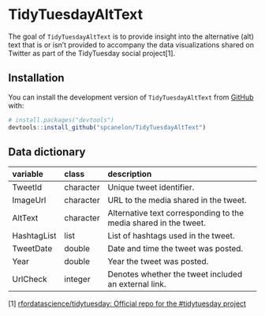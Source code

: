 
<!-- README.md is generated from README.Rmd. Please edit that file -->

# TidyTuesdayAltText

<!-- badges: start -->
<!-- badges: end -->

The goal of `TidyTuesdayAltText` is to provide insight into the
alternative (alt) text that is or isn’t provided to accompany the data
visualizations shared on Twitter as part of the TidyTuesday social
project[1].

## Installation

<!--
You can install the released version of TidyTuesdayAltText from [CRAN](https://CRAN.R-project.org) with:

``` r
install.packages("TidyTuesdayAltText")
```
-->

You can install the development version of `TidyTuesdayAltText` from
[GitHub](https://github.com/) with:

``` r
# install.packages("devtools")
devtools::install_github("spcanelon/TidyTuesdayAltText")
```

## Data dictionary

| variable    | class     | description                                                            |
|:------------|:----------|:-----------------------------------------------------------------------|
| TweetId     | character | <chr> Unique tweet identifier.                                         |
| ImageUrl    | character | <chr> URL to the media shared in the tweet.                            |
| AltText     | character | <chr> Alternative text corresponding to the media shared in the tweet. |
| HashtagList | list      | <list> List of hashtags used in the tweet.                             |
| TweetDate   | double    | <dttm> Date and time the tweet was posted.                             |
| Year        | double    | <dbl> Year the tweet was posted.                                       |
| UrlCheck    | integer   | <fct> Denotes whether the tweet included an external link.             |

<!--
## Example


This is a basic example which shows you how to solve a common problem:


```r
library(TidyTuesdayAltText)
## basic example code
```

What is special about using `README.Rmd` instead of just `README.md`? You can include R chunks like so:


```r
summary(cars)
#>      speed           dist       
#>  Min.   : 4.0   Min.   :  2.00  
#>  1st Qu.:12.0   1st Qu.: 26.00  
#>  Median :15.0   Median : 36.00  
#>  Mean   :15.4   Mean   : 42.98  
#>  3rd Qu.:19.0   3rd Qu.: 56.00  
#>  Max.   :25.0   Max.   :120.00
```

You'll still need to render `README.Rmd` regularly, to keep `README.md` up-to-date. `devtools::build_readme()` is handy for this. You could also use GitHub Actions to re-render `README.Rmd` every time you push. An example workflow can be found here: <https://github.com/r-lib/actions/tree/master/examples>.

You can also embed plots, for example:

<img src="man/figures/README-pressure-1.png" width="100%" />

In that case, don't forget to commit and push the resulting figure files, so they display on GitHub and CRAN.
-->

[1] [rfordatascience/tidytuesday: Official repo for the \#tidytuesday
project](https://github.com/rfordatascience/tidytuesday#a-weekly-social-data-project-in-r)
